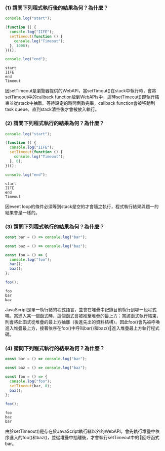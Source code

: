 ### (1) 請問下列程式執行後的結果為何？為什麼？

```javascript
console.log("start");

(function () {
  console.log("IIFE");
  setTimeout(function () {
    console.log("Timeout");
  }, 1000);
})();

console.log("end");
```

```
start
IIFE
end
Timeout
```

因setTimeout是瀏覽器提供的WebAPI，當setTimout()在stack中執行時，會將setTimeout中的callback function放到WebAPIs中，這時setTimeout()即執行結束並從stack中抽離。等待設定的時間倒數完畢，callback function會被移動到task queue，直到stack清空後才會被放入執行。

### (2) 請問下列程式執行的結果為何？為什麼？

```javascript
console.log("start");

(function () {
  console.log("IIFE");
  setTimeout(function () {
    console.log("Timeout");
  }, 0);
})();

console.log("end");
```

```
start
IIFE
end
Timeout
```

因event loop的條件必須等到stack是空的才會隨之執行，程式執行結果與題一的結果會是一樣的。

### (3) 請問下列程式執行的結果為何？為什麼？

```javascript
const bar = () => console.log("bar");

const baz = () => console.log("baz");

const foo = () => {
  console.log("foo");
  bar();
  baz();
};

foo();
```

```
foo
bar
baz
```

JavaScript是單一執行緒的程式語言，並會在堆疊中記錄目前執行到哪一段程式嗎。當進入某一個函式時，這個函式會被推至堆疊的最上方；當該函式執行結束，則會將此函式從堆疊的最上方抽離（後進先出的資料結構）。因此foo()會先被呼喚進入堆疊最上方，接著依序在foo()中呼叫bar()和baz()進入堆疊最上方執行程式碼。

### (4) 請問下列程式執行的結果為何？為什麼？

```javascript
const bar = () => console.log("bar");

const baz = () => console.log("baz");

const foo = () => {
  console.log("foo");
  setTimeout(bar, 0);
  baz();
};

foo();
```

```
foo
baz
bar
```

由於setTimeout()是存在於JavaScript執行緒以外的WebAPI，會先執行堆疊中依序進入的foo()和baz()，並從堆疊中抽離後，才會執行setTimeout中的回呼函式bar。